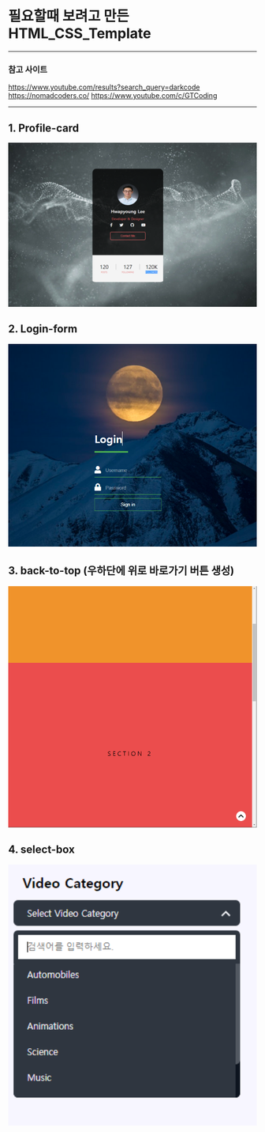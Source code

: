 # 필요할때 보려고 만든 HTML_CSS_Template

---

### 참고 사이트

https://www.youtube.com/results?search_query=darkcode  
https://nomadcoders.co/
https://www.youtube.com/c/GTCoding

---

## 1. Profile-card

<a href="#"><img src="https://github.com/ghkvud2/html_css_template/blob/master/완성본_이미지/profile-card.PNG" width="800px"></a>

## 2. Login-form

<a href="#"><img src="https://github.com/ghkvud2/html_css_template/blob/master/완성본_이미지/login-form.PNG" width="800px"></a>

## 3. back-to-top (우하단에 위로 바로가기 버튼 생성)

<a href="#"><img src="https://github.com/ghkvud2/html_css_template/blob/master/완성본_이미지/back-to-top.PNG" width="800px"></a>

## 4. select-box

<a href="#"><img src="https://github.com/ghkvud2/html_css_template/blob/master/완성본_이미지/select-box.PNG" width="800px"></a>
